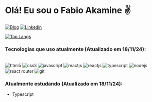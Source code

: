 # Olá! Eu sou o Fabio Akamine ✌️

[![Blog](https://img.shields.io/website?label=Portfolio&style=for-the-badge&url=https://akaminefabio.github.io/Portfolio_Main/)](https://react-portfolio-akaminefabios-projects.vercel.app/)
[![Linkedin](https://img.shields.io/badge/LinkedIn-0077B5?style=for-the-badge&logo=linkedin&logoColor=white)](https://www.linkedin.com/in/fabio-suzuki-akamine/)

[![Top Langs](https://github-readme-stats.vercel.app/api/top-langs/?username=AkamineFabio&layout=compact&theme=dracula)](https://github.com/AkamineFabio/github-readme-stats)

### Tecnologias que uso atualmente (Atualizado em 18/11/24):
<div style='disply: inline-block'><br>
<img align='center' alt='html5' src='https://img.shields.io/badge/HTML5-E34F26?style=for-the-badge&logo=html5&logoColor=white'/>
<img align='center' alt='css3' src='https://img.shields.io/badge/CSS3-1572B6?style=for-the-badge&logo=css3&logoColor=white'/>
<img align='center' alt='javascript' src='https://img.shields.io/badge/JavaScript-323330?style=for-the-badge&logo=javascript&logoColor=F7DF1E'/>
<img align='center' alt='reactjs' src='https://img.shields.io/badge/React-20232A?style=for-the-badge&logo=react&logoColor=61DAFB'/>
<img align='center' alt='reactjs' src='https://img.shields.io/badge/React_Native-20232A?style=for-the-badge&logo=react&logoColor=61DAFB'/>
<img align='center' alt='typescript' src='https://img.shields.io/badge/TypeScript-007ACC?style=for-the-badge&logo=typescript&logoColor=white'/>
<img align='center' alt='nodejs' src='https://img.shields.io/badge/Node.js-43853D?style=for-the-badge&logo=node.js&logoColor=white'/>
<img align='center' alt='react router' src='https://img.shields.io/badge/React_Router-CA4245?style=for-the-badge&logo=react-router&logoColor=white)'/>
<img align='center' alt='git' src='https://img.shields.io/badge/GIT-E44C30?style=for-the-badge&logo=git&logoColor=white'/>
</div>

### Atualmente estudando (Atualizado em 18/11/24):
- Typescript
